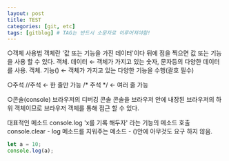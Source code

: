 ```yaml
---
layout: post
title: TEST
categories: [git, etc]
tags: [gitblog] # TAG는 반드시 소문자로 이루어져야함!
---
```


○객체 사용법
객체란 '값 또는 기능을 가진 데이터'이다
뒤에 점을 찍으면 값 또는 기능을 사용 할 수 있다.
객체. 데이터 ← 객체가 가지고 있는 숫자, 문자등의 다양한 데이터를 사용.
객체. 기능() ← 객체가 가지고 있는 다양한 기능을 수행(괄호 필수)

○주석
//주석 ← 한 줄만 가능
/* 주석 */ ← 여러 줄 가능

○콘솔(console)
브라우저의 디버깅 콘솔
콘솔을 브라우저 안에 내장된 브라우저의 하위 객체이므로 브라우저 객체를 통해 접근 할 수 있다.

대표적인 메소드
console.log 'x를 기록 해두자' 라는 기능의 메소드 호출
console.clear - log 메소드를 지워주는 메소드
              - ()안에 아무것도 요구 하지 않음.


```Javascript
let a = 10;
console.log(a);

```
